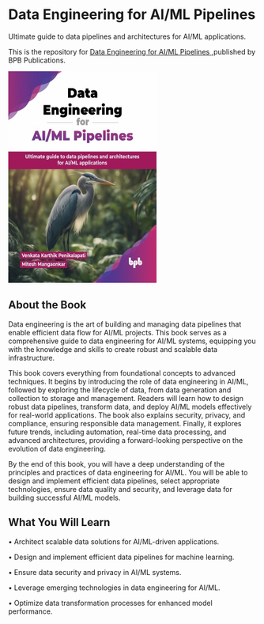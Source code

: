 # Data Engineering for AI/ML Pipelines

Ultimate guide to data pipelines and architectures for AI/ML applications.

This is the repository for [Data Engineering for AI/ML Pipelines
](https://bpbonline.com/products/data-engineering-for-ai-ml-pipelines?variant=44178762629320),published by BPB Publications.

<img src="9789365899030.jpg">

## About the Book
Data engineering is the art of building and managing data pipelines that enable efficient data flow for AI/ML projects. This book serves as a comprehensive guide to data engineering for AI/ML systems, equipping you with the knowledge and skills to create robust and scalable data infrastructure.

This book covers everything from foundational concepts to advanced techniques. It begins by introducing the role of data engineering in AI/ML, followed by exploring the lifecycle of data, from data generation and collection to storage and management. Readers will learn how to design robust data pipelines, transform data, and deploy AI/ML models effectively for real-world applications. The book also explains security, privacy, and compliance, ensuring responsible data management. Finally, it explores future trends, including automation, real-time data processing, and advanced architectures, providing a forward-looking perspective on the evolution of data engineering.

By the end of this book, you will have a deep understanding of the principles and practices of data engineering for AI/ML. You will be able to design and implement efficient data pipelines, select appropriate technologies, ensure data quality and security, and leverage data for building successful AI/ML models.

## What You Will Learn
• Architect scalable data solutions for AI/ML-driven applications.

• Design and implement efficient data pipelines for machine learning.

• Ensure data security and privacy in AI/ML systems.

• Leverage emerging technologies in data engineering for AI/ML.

• Optimize data transformation processes for enhanced model performance. 
